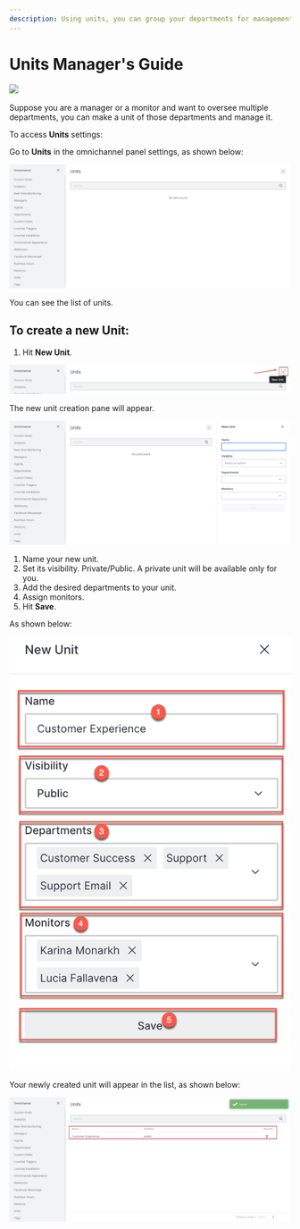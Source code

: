 ```yaml
---
description: Using units, you can group your departments for management purposes.
---
```


# Units Manager's Guide

![](<../../.gitbook/assets/2021-06-10\_22-31-38 (3) (3) (3) (3) (3) (3) (3) (3) (3) (2) (3) (1) (6).jpg>)

Suppose you are a manager or a monitor and want to oversee multiple departments, you can make a unit of those departments and manage it.

To access **Units** settings:

Go to **Units** in the omnichannel panel settings, as shown below:

![](<../../.gitbook/assets/0 (13).png>)

You can see the list of units.

## To create a new Unit:

1. Hit **New Unit**.

![](<../../.gitbook/assets/1 (13).png>)

The new unit creation pane will appear.

![](<../../.gitbook/assets/2 (11).png>)

1. Name your new unit.
2. Set its visibility. Private/Public. A private unit will be available only for you.
3. Add the desired departments to your unit.
4. Assign monitors.
5. Hit **Save**.

As shown below:

![](<../../.gitbook/assets/3 (11).png>)

Your newly created unit will appear in the list, as shown below:

![](<../../.gitbook/assets/4 (12).png>)
